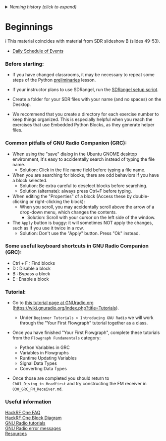 <details><summary><i>Naming history (click to expand)</i></summary>
<pre>
2023 Feb 22: 025-Beginnings.md
2023 May 22: 010_Beginnings.md
</pre>
</details>

# Beginnings

ℹ️ This material coincides with material from SDR slideshow B (slides 49-53).

- [Daily Schedule of Events](https://github.com/python-can-define-radio/sdr-course/blob/main/resources/toc/7day.md)

### Before starting: 

- If you have changed classrooms, it may be necessary to repeat some steps of the Python [preliminaries](https://github.com/python-can-define-radio/python-course/blob/main/classroom_activities/Ch01_Basics/ex_0a_preliminaries.md) lesson.

- If your instructor plans to use SDRangel, run the [SDRangel setup script](https://raw.githubusercontent.com/python-can-define-radio/sdr-course/refs/heads/main/resources/sdrsetup.sh).

- Create a folder for your SDR files with your name (and no spaces) on the Desktop.
  
- We recommend that you create a directory for each exercise number to keep things organized. This is especially helpful when you reach the exercises that use Embedded Python Blocks, as they generate helper files.

### Common pitfalls of GNU Radio Companion (GRC):

- When using the "save" dialog in the Ubuntu GNOME desktop environment, it's easy to accidentally search instead of typing the file name.
  - Solution: Click in the file name field before typing a file name.
- When you are searching for blocks, there are odd behaviors if you have a block selected.
  - Solution: Be extra careful to deselect blocks before searching.
  - Solution (alternate): always press Ctrl+F before typing.
- When editing the "Properties" of a block (Access these by double-clicking or right-clicking the block):
  - When you scroll, you may accidentally scroll above the arrow of a drop-down menu, which changes the contents.
    - Solution: Scroll with your cursor on the left side of the window.
- The `Apply` button is buggy: it will sometimes NOT apply the changes, such as if you use it twice in a row.
  - Solution: Don't use the "Apply" button. Press "Ok" instead.

### Some useful keyboard shortcuts in GNU Radio Companion (GRC):

  - Ctrl + F : Find blocks
  - D : Disable a block
  - B : Bypass a block
  - E : Enable a block

### Tutorial:

- Go to [this tutorial page at GNUradio.org](https://wiki.gnuradio.org/index.php?title=Tutorials) (https://wiki.gnuradio.org/index.php?title=Tutorials).

  - Under `Beginner Tutorials > Introducing GNU Radio` we will work through the "Your First Flowgraph" tutorial together as a class. 

- Once you have finished "Your First Flowgraph", complete these tutorials from the `Flowgraph Fundamentals` category:

  - Python Variables in GRC
  - Variables in Flowgraphs
  - Runtime Updating Variables
  - Signal Data Types
  - Converting Data Types

- Once those are completed you should return to `Ch01_Diving_in_Headfirst` and try constructing the FM receiver in `030_GRC_FM_Receiver.md`.


### Useful information

[HackRF One FAQ](https://hackrf.readthedocs.io/en/latest/faq.html)  
[HackRF One Block Diagram](https://github.com/python-can-define-radio/sdr-course/blob/main/classroom_activities/Chx_Misc/Images/hackrfone_diagram.png)  
[GNU Radio tutorials](https://wiki.gnuradio.org/index.php?title=Tutorials)  
[GNU Radio error messages](https://github.com/python-can-define-radio/sdr-course/blob/main/resources/Common-GNURadio-error-messages.md)  
[Resources](https://github.com/python-can-define-radio/sdr-course/tree/main/resources)  
